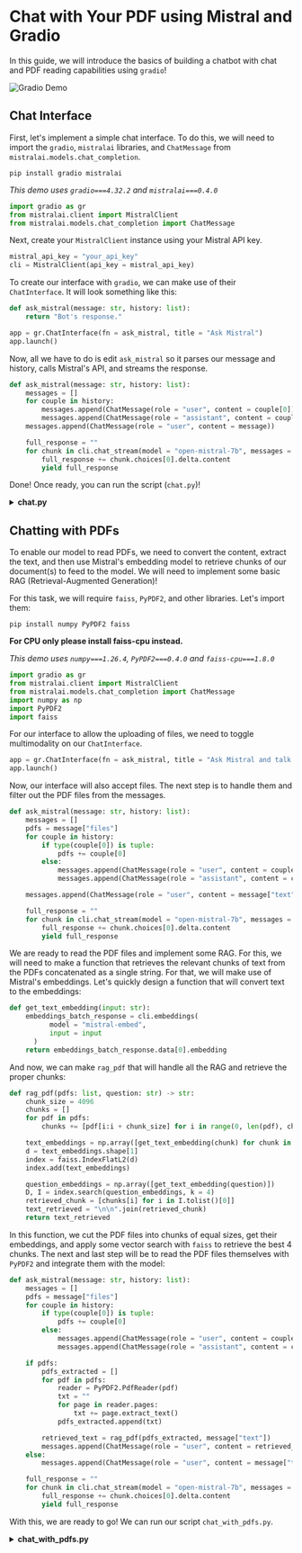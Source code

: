 # Chat with Your PDF using Mistral and Gradio

In this guide, we will introduce the basics of building a chatbot with chat and PDF reading capabilities using `gradio`!

![Gradio Demo](https://www.youtube.com/embed/mrHgm7MOipw?si=Ced3vLy_BoNnFJtw)

## Chat Interface

First, let's implement a simple chat interface. To do this, we will need to import the `gradio`, `mistralai` libraries, and `ChatMessage` from `mistralai.models.chat_completion`.

```shell
pip install gradio mistralai
```

*This demo uses `gradio===4.32.2` and `mistralai===0.4.0`*

```py
import gradio as gr
from mistralai.client import MistralClient
from mistralai.models.chat_completion import ChatMessage
```

Next, create your `MistralClient` instance using your Mistral API key.

```py
mistral_api_key = "your_api_key"
cli = MistralClient(api_key = mistral_api_key)
```

To create our interface with `gradio`, we can make use of their `ChatInterface`. It will look something like this:

```py
def ask_mistral(message: str, history: list):
    return "Bot's response."

app = gr.ChatInterface(fn = ask_mistral, title = "Ask Mistral")
app.launch()
```

Now, all we have to do is edit `ask_mistral` so it parses our message and history, calls Mistral's API, and streams the response.

```py
def ask_mistral(message: str, history: list):
    messages = []
    for couple in history:
        messages.append(ChatMessage(role = "user", content = couple[0]))
        messages.append(ChatMessage(role = "assistant", content = couple[1]))
    messages.append(ChatMessage(role = "user", content = message))

    full_response = ""
    for chunk in cli.chat_stream(model = "open-mistral-7b", messages = messages, max_tokens = 1024):
        full_response += chunk.choices[0].delta.content
        yield full_response
```

Done! Once ready, you can run the script (`chat.py`)!

<details>
<summary><b>chat.py</b></summary>

```py
import gradio as gr
from mistralai.client import MistralClient
from mistralai.models.chat_completion import ChatMessage

mistral_api_key = "your_api_key"
cli = MistralClient(api_key = mistral_api_key)

def ask_mistral(message: str, history: list):
    messages = []
    for couple in history:
        messages.append(ChatMessage(role = "user", content = couple[0]))
        messages.append(ChatMessage(role = "assistant", content = couple[1]))
    messages.append(ChatMessage(role = "user", content = message))

    full_response = ""
    for chunk in cli.chat_stream(model = "open-mistral-7b", messages = messages, max_tokens = 1024):
        full_response += chunk.choices[0].delta.content
        yield full_response

app = gr.ChatInterface(fn = ask_mistral, title = "Ask Mistral")
app.launch()
```

</details>

## Chatting with PDFs

To enable our model to read PDFs, we need to convert the content, extract the text, and then use Mistral's embedding model to retrieve chunks of our document(s) to feed to the model. We will need to implement some basic RAG (Retrieval-Augmented Generation)!

For this task, we will require `faiss`, `PyPDF2`, and other libraries. Let's import them:

```shell
pip install numpy PyPDF2 faiss
```
**For CPU only please install faiss-cpu instead.**

*This demo uses `numpy===1.26.4`, `PyPDF2===0.4.0` and `faiss-cpu===1.8.0`*

```py
import gradio as gr
from mistralai.client import MistralClient
from mistralai.models.chat_completion import ChatMessage
import numpy as np
import PyPDF2
import faiss
```

For our interface to allow the uploading of files, we need to toggle multimodality on our `ChatInterface`.

```py
app = gr.ChatInterface(fn = ask_mistral, title = "Ask Mistral and talk to your PDFs", multimodal = True)
app.launch()
```

Now, our interface will also accept files. The next step is to handle them and filter out the PDF files from the messages.

```py
def ask_mistral(message: str, history: list):
    messages = []
    pdfs = message["files"]
    for couple in history:
        if type(couple[0]) is tuple:
            pdfs += couple[0]
        else:
            messages.append(ChatMessage(role = "user", content = couple[0]))
            messages.append(ChatMessage(role = "assistant", content = couple[1]))

    messages.append(ChatMessage(role = "user", content = message["text"]))

    full_response = ""
    for chunk in cli.chat_stream(model = "open-mistral-7b", messages = messages, max_tokens = 1024):
        full_response += chunk.choices[0].delta.content
        yield full_response
```

We are ready to read the PDF files and implement some RAG. For this, we will need to make a function that retrieves the relevant chunks of text from the PDFs concatenated as a single string. For that, we will make use of Mistral's embeddings. Let's quickly design a function that will convert text to the embeddings:

```py
def get_text_embedding(input: str):
    embeddings_batch_response = cli.embeddings(
          model = "mistral-embed",
          input = input
      )
    return embeddings_batch_response.data[0].embedding
```

And now, we can make `rag_pdf` that will handle all the RAG and retrieve the proper chunks:

```py
def rag_pdf(pdfs: list, question: str) -> str:
    chunk_size = 4096
    chunks = []
    for pdf in pdfs:
        chunks += [pdf[i:i + chunk_size] for i in range(0, len(pdf), chunk_size)]

    text_embeddings = np.array([get_text_embedding(chunk) for chunk in chunks])
    d = text_embeddings.shape[1]
    index = faiss.IndexFlatL2(d)
    index.add(text_embeddings)

    question_embeddings = np.array([get_text_embedding(question)])
    D, I = index.search(question_embeddings, k = 4)
    retrieved_chunk = [chunks[i] for i in I.tolist()[0]]
    text_retrieved = "\n\n".join(retrieved_chunk)
    return text_retrieved
```

In this function, we cut the PDF files into chunks of equal sizes, get their embeddings, and apply some vector search with `faiss` to retrieve the best 4 chunks. The next and last step will be to read the PDF files themselves with `PyPDF2` and integrate them with the model:

```py
def ask_mistral(message: str, history: list):
    messages = []
    pdfs = message["files"]
    for couple in history:
        if type(couple[0]) is tuple:
            pdfs += couple[0]
        else:
            messages.append(ChatMessage(role = "user", content = couple[0]))
            messages.append(ChatMessage(role = "assistant", content = couple[1]))

    if pdfs:
        pdfs_extracted = []
        for pdf in pdfs:
            reader = PyPDF2.PdfReader(pdf)
            txt = ""
            for page in reader.pages:
                txt += page.extract_text()
            pdfs_extracted.append(txt)

        retrieved_text = rag_pdf(pdfs_extracted, message["text"])
        messages.append(ChatMessage(role = "user", content = retrieved_text + "\n\n" + message["text"]))
    else:
        messages.append(ChatMessage(role = "user", content = message["text"]))

    full_response = ""
    for chunk in cli.chat_stream(model = "open-mistral-7b", messages = messages, max_tokens = 1024):
        full_response += chunk.choices[0].delta.content
        yield full_response
```

With this, we are ready to go! We can run our script `chat_with_pdfs.py`.

<details>
<summary><b>chat_with_pdfs.py</b></summary>

```py
import gradio as gr
from mistralai.client import MistralClient
from mistralai.models.chat_completion import ChatMessage
import numpy as np
import PyPDF2
import faiss

mistral_api_key = "your_api_key"
cli = MistralClient(api_key = mistral_api_key)

def get_text_embedding(input: str):
    embeddings_batch_response = cli.embeddings(
          model = "mistral-embed",
          input = input
      )
    return embeddings_batch_response.data[0].embedding

def rag_pdf(pdfs: list, question: str) -> str:
    chunk_size = 4096
    chunks = []
    for pdf in pdfs:
        chunks += [pdf[i:i + chunk_size] for i in range(0, len(pdf), chunk_size)]

    text_embeddings = np.array([get_text_embedding(chunk) for chunk in chunks])
    d = text_embeddings.shape[1]
    index = faiss.IndexFlatL2(d)
    index.add(text_embeddings)

    question_embeddings = np.array([get_text_embedding(question)])
    D, I = index.search(question_embeddings, k = 4)
    retrieved_chunk = [chunks[i] for i in I.tolist()[0]]
    text_retrieved = "\n\n".join(retrieved_chunk)
    return text_retrieved

def ask_mistral(message: str, history: list):
    messages = []
    pdfs = message["files"]
    for couple in history:
        if type(couple[0]) is tuple:
            pdfs += couple[0]
        else:
            messages.append(ChatMessage(role= "user", content = couple[0]))
            messages.append(ChatMessage(role= "assistant", content = couple[1]))

    if pdfs:
        pdfs_extracted = []
        for pdf in pdfs:
            reader = PyPDF2.PdfReader(pdf)
            txt = ""
            for page in reader.pages:
                txt += page.extract_text()
            pdfs_extracted.append(txt)

        retrieved_text = rag_pdf(pdfs_extracted, message["text"])
        messages.append(ChatMessage(role = "user", content = retrieved_text + "\n\n" + message["text"]))
    else:
        messages.append(ChatMessage(role = "user", content = message["text"]))

    full_response = ""
    for chunk in cli.chat_stream(model = "open-mistral-7b", messages = messages, max_tokens = 1024):
        full_response += chunk.choices[0].delta.content
        yield full_response

app = gr.ChatInterface(fn = ask_mistral, title = "Ask Mistral and talk to your PDFs", multimodal = True)
app.launch()
```

</details>